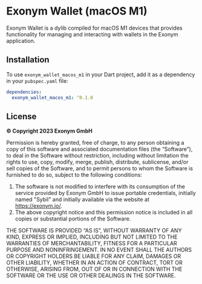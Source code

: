 # Exonym Wallet (macOS M1)

Exonym Wallet is a dylib compiled for macOS M1 devices that provides functionality for managing and interacting with wallets in the Exonym application.

## Installation

To use `exonym_wallet_macos_m1` in your Dart project, add it as a dependency in your `pubspec.yaml` file:

```yaml
dependencies:
  exonym_wallet_macos_m1: ^0.1.0
```


## License
__&copy; Copyright 2023 Exonym GmbH__

Permission is hereby granted, free of charge, to any person obtaining a copy of this software and associated documentation files (the “Software”), to deal in the Software without restriction, including without limitation the rights to use, copy, modify, merge, publish, distribute, sublicense, and/or sell copies of the Software, and to permit persons to whom the Software is furnished to do so, subject to the following conditions:

1. The software is not modified to interfere with its consumption of the service provided by Exonym GmbH to issue portable credentials, initially named "Sybil" and initially available via the website at https://exonym.io/.
2. The above copyright notice and this permission notice is included in all copies or substantial portions of the Software.

THE SOFTWARE IS PROVIDED “AS IS”, WITHOUT WARRANTY OF ANY KIND, EXPRESS OR IMPLIED, INCLUDING BUT NOT LIMITED TO THE WARRANTIES OF MERCHANTABILITY, FITNESS FOR A PARTICULAR PURPOSE AND NONINFRINGEMENT. IN NO EVENT SHALL THE AUTHORS OR COPYRIGHT HOLDERS BE LIABLE FOR ANY CLAIM, DAMAGES OR OTHER LIABILITY, WHETHER IN AN ACTION OF CONTRACT, TORT OR OTHERWISE, ARISING FROM, OUT OF OR IN CONNECTION WITH THE SOFTWARE OR THE USE OR OTHER DEALINGS IN THE SOFTWARE.
